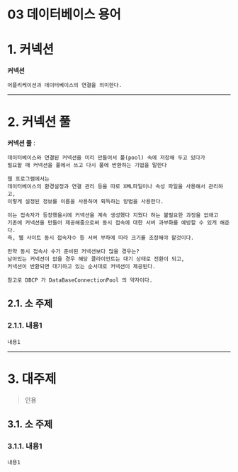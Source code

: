 03 데이터베이스 용어
=======================
# 1. 커넥션
**커넥션**
```
어플리케이션과 데이터베이스의 연결을 의미한다.  
```
***
# 2. 커넥션 풀
**커넥션 풀** : 
```
데이터베이스와 연결된 커넥션을 미리 만들어서 풀(pool) 속에 저장해 두고 있다가 
필요할 때 커넥션을 풀에서 쓰고 다시 풀에 반환하는 기법을 말한다

웹 프로그램에서는 
데이터베이스의 환경설정과 연결 관리 등을 따로 XML파일이나 속성 파일을 사용해서 관리하고, 
이렇게 설정된 정보를 이름을 사용하여 획득하는 방법을 사용한다.

이는 접속자가 등장했을시에 커넥션을 계속 생성했다 지웠다 하는 불필요한 과정을 없애고 
기존에 커넥션을 만들어 제공해줌으로써 동시 접속에 대한 서버 과부화를 예방할 수 있게 해준다.   
즉, 웹 사이트 동시 접속자수 등 서버 부하에 따라 크기를 조정해야 할것이다.

만약 동시 접속사 수가 준비된 커넥션보다 많을 경우는?  
남아있는 커넥션이 없을 경우 해당 클라이언트는 대기 상태로 전환이 되고, 
커넥션이 반환되면 대기하고 있는 순서대로 커넥션이 제공된다.

참고로 DBCP 가 DataBaseConnectionPool 의 약자이다.
```
## 2.1. 소 주제
### 2.1.1. 내용1
```
내용1
```   

***
# 3. 대주제
> 인용
## 3.1. 소 주제
### 3.1.1. 내용1
```
내용1
```
